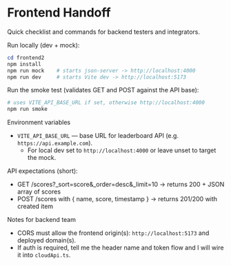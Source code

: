 # Frontend Handoff

Quick checklist and commands for backend testers and integrators.

Run locally (dev + mock):

```powershell
cd frontend2
npm install
npm run mock    # starts json-server -> http://localhost:4000
npm run dev     # starts Vite dev -> http://localhost:5173
```

Run the smoke test (validates GET and POST against the API base):

```powershell
# uses VITE_API_BASE_URL if set, otherwise http://localhost:4000
npm run smoke
```

Environment variables
- `VITE_API_BASE_URL` — base URL for leaderboard API (e.g. `https://api.example.com`).
  - For local dev set to `http://localhost:4000` or leave unset to target the mock.

API expectations (short):
- GET /scores?_sort=score&_order=desc&_limit=10 -> returns 200 + JSON array of scores
- POST /scores with { name, score, timestamp } -> returns 201/200 with created item

Notes for backend team
- CORS must allow the frontend origin(s): `http://localhost:5173` and deployed domain(s).
- If auth is required, tell me the header name and token flow and I will wire it into `cloudApi.ts`.
